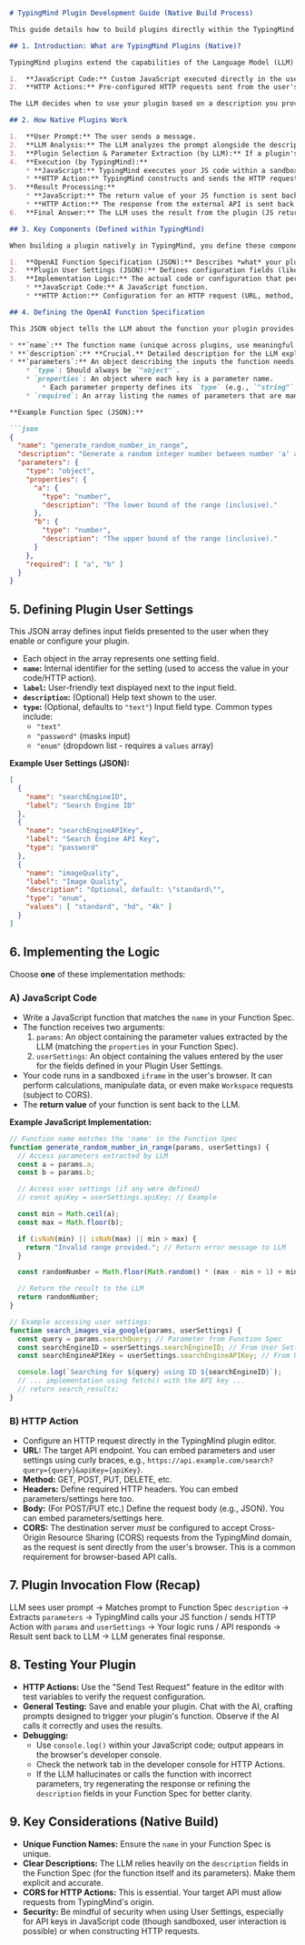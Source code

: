 
```markdown
# TypingMind Plugin Development Guide (Native Build Process)

This guide details how to build plugins directly within the TypingMind interface, based on information from the official documentation.

## 1. Introduction: What are TypingMind Plugins (Native)?

TypingMind plugins extend the capabilities of the Language Model (LLM) by allowing it to trigger actions based on your definitions. These actions can be:

1.  **JavaScript Code:** Custom JavaScript executed directly in the user's browser (within a secure sandbox).
2.  **HTTP Actions:** Pre-configured HTTP requests sent from the user's browser to an external API endpoint.

The LLM decides when to use your plugin based on a description you provide using the OpenAI Function Calling specification.

## 2. How Native Plugins Work

1.  **User Prompt:** The user sends a message.
2.  **LLM Analysis:** The LLM analyzes the prompt alongside the descriptions provided in the **OpenAI Function Specification** for all enabled plugins.
3.  **Plugin Selection & Parameter Extraction (by LLM):** If a plugin's function spec matches the user's need, the LLM decides to "call" that function and extracts the required parameters from the user's query based on the spec's parameter definitions.
4.  **Execution (by TypingMind):**
    * **JavaScript:** TypingMind executes your JS code within a sandboxed `iframe` in the user's browser, passing the parameters extracted by the LLM and any configured User Settings.
    * **HTTP Action:** TypingMind constructs and sends the HTTP request from the user's browser as configured, interpolating parameters and User Settings into the URL, headers, or body.
5.  **Result Processing:**
    * **JavaScript:** The return value of your JS function is sent back to the LLM.
    * **HTTP Action:** The response from the external API is sent back to the LLM.
6.  **Final Answer:** The LLM uses the result from the plugin (JS return value or HTTP response) to formulate the final answer to the user.

## 3. Key Components (Defined within TypingMind)

When building a plugin natively in TypingMind, you define these components directly in the plugin editor:

1.  **OpenAI Function Specification (JSON):** Describes *what* your plugin function does and *what inputs* (parameters) it needs. This is what the LLM interacts with.
2.  **Plugin User Settings (JSON):** Defines configuration fields (like API keys, preferences) that the user needs to fill out for the plugin to work. These settings are accessible to your implementation logic.
3.  **Implementation Logic:** The actual code or configuration that performs the action.
    * **JavaScript Code:** A JavaScript function.
    * **HTTP Action:** Configuration for an HTTP request (URL, method, headers, body).

## 4. Defining the OpenAI Function Specification

This JSON object tells the LLM about the function your plugin provides. It adheres to the OpenAI Function Calling format.

* **`name`:** The function name (unique across plugins, use meaningful names, e.g., `getRandomNumberInRange`, `searchImagesViaGoogle`).
* **`description`:** **Crucial.** Detailed description for the LLM explaining what the function does, when to use it, and what kind of results to expect.
* **`parameters`:** An object describing the inputs the function needs.
    * `type`: Should always be `"object"`.
    * `properties`: An object where each key is a parameter name.
        * Each parameter property defines its `type` (e.g., `"string"`, `"number"`, `"boolean"`) and a `description` explaining the parameter's purpose *to the LLM*.
    * `required`: An array listing the names of parameters that are mandatory.

**Example Function Spec (JSON):**

```json
{
  "name": "generate_random_number_in_range",
  "description": "Generate a random integer number between number 'a' and number 'b'. Use when the user asks for a random number within a specific range.",
  "parameters": {
    "type": "object",
    "properties": {
      "a": {
        "type": "number",
        "description": "The lower bound of the range (inclusive)."
      },
      "b": {
        "type": "number",
        "description": "The upper bound of the range (inclusive)."
      }
    },
    "required": [ "a", "b" ]
  }
}
```

## 5. Defining Plugin User Settings

This JSON array defines input fields presented to the user when they enable or configure your plugin.

* Each object in the array represents one setting field.
* **`name`:** Internal identifier for the setting (used to access the value in your code/HTTP action).
* **`label`:** User-friendly text displayed next to the input field.
* **`description`:** (Optional) Help text shown to the user.
* **`type`:** (Optional, defaults to `"text"`) Input field type. Common types include:
    * `"text"`
    * `"password"` (masks input)
    * `"enum"` (dropdown list - requires a `values` array)

**Example User Settings (JSON):**

```json
[
  {
    "name": "searchEngineID",
    "label": "Search Engine ID"
  },
  {
    "name": "searchEngineAPIKey",
    "label": "Search Engine API Key",
    "type": "password"
  },
  {
    "name": "imageQuality",
    "label": "Image Quality",
    "description": "Optional, default: \"standard\"",
    "type": "enum",
    "values": [ "standard", "hd", "4k" ]
  }
]
```

## 6. Implementing the Logic

Choose **one** of these implementation methods:

### A) JavaScript Code

* Write a JavaScript function that matches the `name` in your Function Spec.
* The function receives two arguments:
    1.  `params`: An object containing the parameter values extracted by the LLM (matching the `properties` in your Function Spec).
    2.  `userSettings`: An object containing the values entered by the user for the fields defined in your Plugin User Settings.
* Your code runs in a sandboxed `iframe` in the user's browser. It can perform calculations, manipulate data, or even make `Workspace` requests (subject to CORS).
* The **return value** of your function is sent back to the LLM.

**Example JavaScript Implementation:**

```javascript
// Function name matches the 'name' in the Function Spec
function generate_random_number_in_range(params, userSettings) {
  // Access parameters extracted by LLM
  const a = params.a;
  const b = params.b;

  // Access user settings (if any were defined)
  // const apiKey = userSettings.apiKey; // Example

  const min = Math.ceil(a);
  const max = Math.floor(b);

  if (isNaN(min) || isNaN(max) || min > max) {
    return "Invalid range provided."; // Return error message to LLM
  }

  const randomNumber = Math.floor(Math.random() * (max - min + 1) + min);

  // Return the result to the LLM
  return randomNumber;
}

// Example accessing user settings:
function search_images_via_google(params, userSettings) {
  const query = params.searchQuery; // Parameter from Function Spec
  const searchEngineID = userSettings.searchEngineID; // From User Settings
  const searchEngineAPIKey = userSettings.searchEngineAPIKey; // From User Settings

  console.log(`Searching for ${query} using ID ${searchEngineID}`);
  // ... implementation using fetch() with the API key ...
  // return search_results;
}
```

### B) HTTP Action

* Configure an HTTP request directly in the TypingMind plugin editor.
* **URL:** The target API endpoint. You can embed parameters and user settings using curly braces, e.g., `https://api.example.com/search?query={query}&apiKey={apiKey}`.
* **Method:** GET, POST, PUT, DELETE, etc.
* **Headers:** Define required HTTP headers. You can embed parameters/settings here too.
* **Body:** (For POST/PUT etc.) Define the request body (e.g., JSON). You can embed parameters/settings here.
* **CORS:** The destination server *must* be configured to accept Cross-Origin Resource Sharing (CORS) requests from the TypingMind domain, as the request is sent directly from the user's browser. This is a common requirement for browser-based API calls.

## 7. Plugin Invocation Flow (Recap)

LLM sees user prompt -> Matches prompt to Function Spec `description` -> Extracts `parameters` -> TypingMind calls your JS function / sends HTTP Action with `params` and `userSettings` -> Your logic runs / API responds -> Result sent back to LLM -> LLM generates final response.

## 8. Testing Your Plugin

* **HTTP Actions:** Use the "Send Test Request" feature in the editor with test variables to verify the request configuration.
* **General Testing:** Save and enable your plugin. Chat with the AI, crafting prompts designed to trigger your plugin's function. Observe if the AI calls it correctly and uses the results.
* **Debugging:**
    * Use `console.log()` within your JavaScript code; output appears in the browser's developer console.
    * Check the network tab in the developer console for HTTP Actions.
    * If the LLM hallucinates or calls the function with incorrect parameters, try regenerating the response or refining the `description` fields in your Function Spec for better clarity.

## 9. Key Considerations (Native Build)

* **Unique Function Names:** Ensure the `name` in your Function Spec is unique.
* **Clear Descriptions:** The LLM relies heavily on the `description` fields in the Function Spec (for the function itself and its parameters). Make them explicit and accurate.
* **CORS for HTTP Actions:** This is essential. Your target API must allow requests from TypingMind's origin.
* **Security:** Be mindful of security when using User Settings, especially for API keys in JavaScript code (though sandboxed, user interaction is possible) or when constructing HTTP requests.
```
